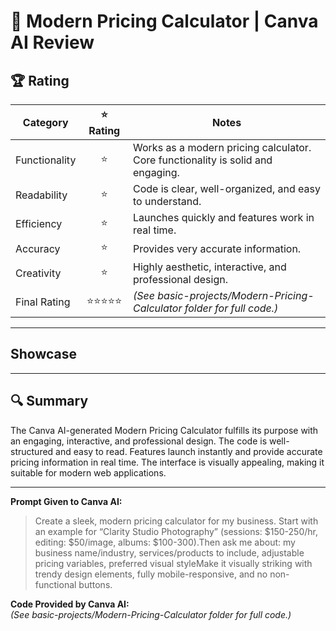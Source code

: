 # 🧮 Modern Pricing Calculator | Canva AI Review

## 🏆 Rating

| Category      | ⭐ Rating | Notes |
|---------------|:--------:|-------|
| Functionality | ⭐    | Works as a modern pricing calculator. Core functionality is solid and engaging. |
| Readability   | ⭐    | Code is clear, well-organized, and easy to understand. |
| Efficiency    | ⭐    | Launches quickly and features work in real time. |
| Accuracy      | ⭐    | Provides very accurate information. |
| Creativity    | ⭐    | Highly aesthetic, interactive, and professional design. |
| Final Rating  | ⭐⭐⭐⭐⭐    | *(See basic-projects/Modern-Pricing-Calculator folder for full code.)* |

---

## Showcase

---

## 🔍 Summary

The Canva AI-generated Modern Pricing Calculator fulfills its purpose with an engaging, interactive, and professional design. The code is well-structured and easy to read. Features launch instantly and provide accurate pricing information in real time. The interface is visually appealing, making it suitable for modern web applications.

---

**Prompt Given to Canva AI:**  
> Create a sleek, modern pricing calculator for my business. Start with an example for “Clarity Studio Photography” (sessions: $150-250/hr, editing: $50/image, albums: $100-300).Then ask me about: my business name/industry, services/products to include, adjustable pricing variables, preferred visual styleMake it visually striking with trendy design elements, fully mobile-responsive, and no non-functional buttons.

**Code Provided by Canva AI:**  
*(See basic-projects/Modern-Pricing-Calculator folder for full code.)*

